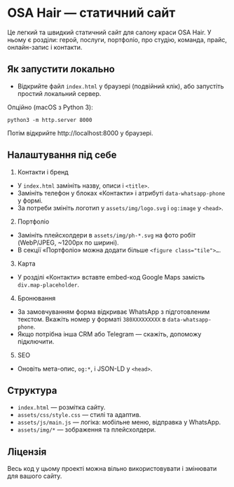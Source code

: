 # OSA Hair — статичний сайт

Це легкий та швидкий статичний сайт для салону краси OSA Hair. У ньому є розділи: герой, послуги, портфоліо, про студію, команда, прайс, онлайн-запис і контакти.

## Як запустити локально

- Відкрийте файл `index.html` у браузері (подвійний клік), або запустіть простий локальний сервер.

Опційно (macOS з Python 3):

```
python3 -m http.server 8000
```

Потім відкрийте http://localhost:8000 у браузері.

## Налаштування під себе

1) Контакти і бренд
- У `index.html` замініть назву, описи і `<title>`.
- Замініть телефон у блоках «Контакти» і атрибуті `data-whatsapp-phone` у формі.
- За потреби змініть логотип у `assets/img/logo.svg` і `og:image` у `<head>`.

2) Портфоліо
- Замініть плейсхолдери в `assets/img/ph-*.svg` на фото робіт (WebP/JPEG, ~1200px по ширині).
- В секції «Портфоліо» можна додати більше `<figure class="tile">…`.

3) Карта
- У розділі «Контакти» вставте embed-код Google Maps замість `div.map-placeholder`.

4) Бронювання
- За замовчуванням форма відкриває WhatsApp з підготовленим текстом. Вкажіть номер у форматі `380XXXXXXXXX` в `data-whatsapp-phone`.
- Якщо потрібна інша CRM або Telegram — скажіть, допоможу підключити.

5) SEO
- Оновіть мета-опис, `og:*`, і JSON-LD у `<head>`.

## Структура

- `index.html` — розмітка сайту.
- `assets/css/style.css` — стилі та адаптив.
- `assets/js/main.js` — логіка: мобільне меню, відправка у WhatsApp.
- `assets/img/*` — зображення та плейсхолдери.

## Ліцензія

Весь код у цьому проекті можна вільно використовувати і змінювати для вашого сайту.
